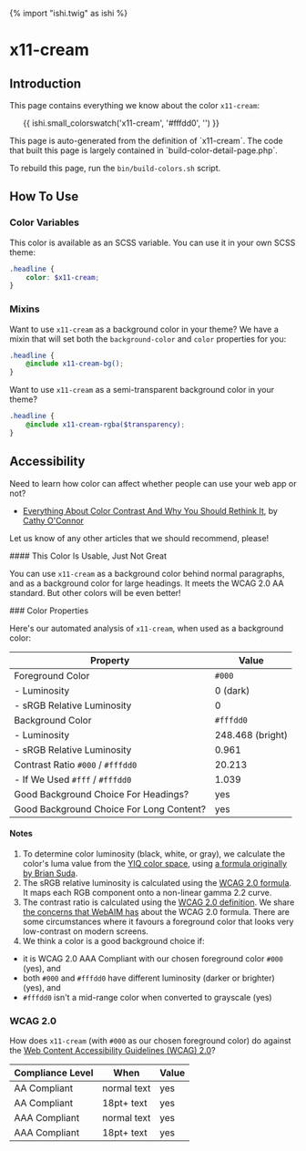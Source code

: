 {% import "ishi.twig" as ishi %}
# x11-cream

## Introduction

This page contains everything we know about the color `x11-cream`:

<div class="grid">
    <div class="cell">
        <div class="swatch">
            <ul>
                {{ ishi.small_colorswatch('x11-cream', '#fffdd0', '') }}
            </ul>
        </div>
    </div>
</div>

<div class="callout attention" markdown="1">
This page is auto-generated from the definition of `x11-cream`. The code that built this page is largely contained in `build-color-detail-page.php`.

To rebuild this page, run the `bin/build-colors.sh` script.
</div>

## How To Use

### Color Variables

This color is available as an SCSS variable. You can use it in your own SCSS theme:

```scss
.headline {
    color: $x11-cream;
}
```

### Mixins

Want to use `x11-cream` as a background color in your theme? We have a mixin that will set both the `background-color` and `color` properties for you:

```scss
.headline {
    @include x11-cream-bg();
}
```

Want to use `x11-cream` as a semi-transparent background color in your theme?

```scss
.headline {
    @include x11-cream-rgba($transparency);
}
```

## Accessibility

Need to learn how color can affect whether people can use your web app or not?

* [Everything About Color Contrast And Why You Should Rethink It](https://www.smashingmagazine.com/2014/10/color-contrast-tips-and-tools-for-accessibility/), by [Cathy O'Connor](http://www.twitter.com/cagocon)

Let us know of any other articles that we should recommend, please!
<div class="callout warning" markdown="1">
#### This Color Is Usable, Just Not Great

You can use `x11-cream` as a background color behind normal paragraphs, and as a background color for large headings. It meets the WCAG 2.0 AA standard. But other colors will be even better!
</div>
### Color Properties

Here's our automated analysis of `x11-cream`, when used as a background color:

Property | Value
---------|------
Foreground Color | `#000`
- Luminosity | 0 (dark)
- sRGB Relative Luminosity | 0
Background Color | `#fffdd0`
- Luminosity | 248.468 (bright)
- sRGB Relative Luminosity | 0.961
Contrast Ratio `#000` / `#fffdd0` | 20.213
- If We Used `#fff` / `#fffdd0` | 1.039
Good Background Choice For Headings? | yes
Good Background Choice For Long Content? | yes

#### Notes

1. To determine color luminosity (black, white, or gray), we calculate the color's luma value from the [YIQ color space](https://en.wikipedia.org/wiki/YIQ), using [a formula originally by Brian Suda](https://24ways.org/2010/calculating-color-contrast/).
1. The sRGB relative luminosity is calculated using the [WCAG 2.0 formula](https://www.w3.org/TR/WCAG20/#relativeluminancedef). It maps each RGB component onto a non-linear gamma 2.2 curve.
1. The contrast ratio is calculated using the [WCAG 2.0 definition](https://www.w3.org/TR/2008/REC-WCAG20-20081211/#contrast-ratiodef). We share [the concerns that WebAIM has](http://webaim.org/blog/wcag-2-1-feedback/) about the WCAG 2.0 formula. There are some circumstances where it favours a foreground color that looks very low-contrast on modern screens.
1. We think a color is a good background choice if:
  - it is WCAG 2.0 AAA Compliant with our chosen foreground color `#000` (yes), and
  - both `#000` and `#fffdd0` have different luminosity (darker or brighter) (yes), and
  - `#fffdd0` isn't a mid-range color when converted to grayscale (yes)

### WCAG 2.0

How does `x11-cream` (with `#000` as our chosen foreground color) do against the [Web Content Accessibility Guidelines (WCAG) 2.0](https://www.w3.org/TR/WCAG20/)?

Compliance Level | When | Value
-----------------|------|------
AA Compliant | normal text | yes
AA Compliant | 18pt+ text | yes
AAA Compliant | normal text | yes
AAA Compliant | 18pt+ text | yes